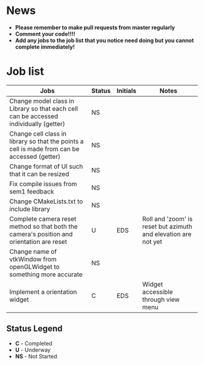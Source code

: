 # News  
- **Please remember to make pull requests from master regularly**
- **Comment your code!!!!** 
- **Add any jobs to the job list that you notice need doing but you cannot complete immediately!**

# Job list

|Jobs|Status|Initials|Notes|
|----|------|--------|-----|
|Change model class in Library so that each cell can be accessed individually (getter)|NS|||
|Change cell class in library so that the points a cell is made from can be accessed (getter)|NS|||
|Change format of UI such that it can be resized|NS|||
|Fix compile issues from sem1 feedback|NS|||
|Change CMakeLists.txt to include library|NS|||
|Complete camera reset method so that both the camera's position and orientation are reset|U|EDS|Roll and 'zoom' is reset but azimuth and elevation are not yet|
|Change name of vtkWindow from openGLWidget to something more accurate|NS|||
|Implement a orientation widget|C|EDS|Widget accessible through view menu|

## Status Legend
- **C** - Completed  
- **U** - Underway  
- **NS** - Not Started  
